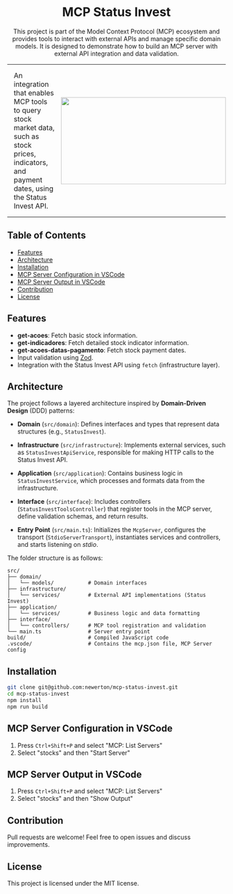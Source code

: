 <div align="center">

# MCP Status Invest

This project is part of the Model Context Protocol (MCP) ecosystem and provides tools to interact with external APIs and manage specific domain models. It is designed to demonstrate how to build an MCP server with external API integration and data validation.

</div>

<table style="border-collapse: collapse; width: 100%; table-layout: fixed;">
<tr>
<td style="width: 40%; padding: 15px; vertical-align: middle; border: none;">An integration that enables MCP tools to query stock market data, such as stock prices, indicators, and payment dates, using the Status Invest API.</td>
<td style="width: 60%; padding: 0; vertical-align: middle; border: none; min-width: 300px; text-align: center;"><a href="https://glama.ai/mcp/servers/@newerton/mcp-status-invest">
  <img width="380" height="200" src="https://glama.ai/mcp/servers/@newerton/mcp-status-invest/badge" />
</a></td>
</tr>
</table>

## Table of Contents

- [Features](#features)
- [Architecture](#architecture)
- [Installation](#installation)
- [MCP Server Configuration in VSCode](#mcp-server-configuration-in-vscode)
- [MCP Server Output in VSCode](#mcp-server-output-in-vscode)
- [Contribution](#contribution)
- [License](#license)

## Features

- **get-acoes**: Fetch basic stock information.
- **get-indicadores**: Fetch detailed stock indicator information.
- **get-acoes-datas-pagamento**: Fetch stock payment dates.
- Input validation using [Zod](https://github.com/colinhacks/zod).
- Integration with the Status Invest API using `fetch` (infrastructure layer).

## Architecture

The project follows a layered architecture inspired by **Domain-Driven Design** (DDD) patterns:

- **Domain** (`src/domain`):
  Defines interfaces and types that represent data structures (e.g., `StatusInvest`).

- **Infrastructure** (`src/infrastructure`):
  Implements external services, such as `StatusInvestApiService`, responsible for making HTTP calls to the Status Invest API.

- **Application** (`src/application`):
  Contains business logic in `StatusInvestService`, which processes and formats data from the infrastructure.

- **Interface** (`src/interface`):
  Includes controllers (`StatusInvestToolsController`) that register tools in the MCP server, define validation schemas, and return results.

- **Entry Point** (`src/main.ts`):
  Initializes the `McpServer`, configures the transport (`StdioServerTransport`), instantiates services and controllers, and starts listening on _stdio_.

The folder structure is as follows:
```
src/
├── domain/
│   └── models/           # Domain interfaces
├── infrastructure/
│   └── services/         # External API implementations (Status Invest)
├── application/
│   └── services/         # Business logic and data formatting
├── interface/
│   └── controllers/      # MCP tool registration and validation
└── main.ts               # Server entry point
build/                    # Compiled JavaScript code
.vscode/                  # Contains the mcp.json file, MCP Server config
```

## Installation

```bash
git clone git@github.com:newerton/mcp-status-invest.git
cd mcp-status-invest
npm install
npm run build
```

## MCP Server Configuration in VSCode

1. Press `Ctrl+Shift+P` and select "MCP: List Servers"
2. Select "stocks" and then "Start Server"

## MCP Server Output in VSCode

1. Press `Ctrl+Shift+P` and select "MCP: List Servers"
2. Select "stocks" and then "Show Output"

## Contribution

Pull requests are welcome! Feel free to open issues and discuss improvements.

## License

This project is licensed under the MIT license.
